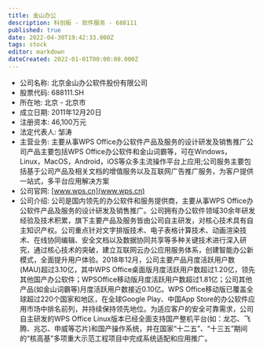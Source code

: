 ```yaml
---
title: 金山办公
description: 科创板 - 软件服务 - 688111
published: true
date: 2022-04-30T19:42:33.000Z
tags: stock
editor: markdown
dateCreated: 2022-01-01T00:00:00.000Z
---
```


- 公司名称: 北京金山办公软件股份有限公司
- 股票代码: 688111.SH
- 所在地: 北京 - 北京市
- 成立日期: 2011年12月20日
- 注册资本: 46,100万元
- 法定代表人: 邹涛
- 主营业务: 主要从事WPS Office办公软件产品及服务的设计研发及销售推广公司产品主要包括WPS Office办公软件和金山词霸等，可在Windows，Linux，MacOS，Android，iOS等众多主流操作平台上应用;公司服务主要包括基于公司产品及相关文档的增值服务以及互联网广告推广服务，为客户提供一站式，多平台应用解决方案
- 公司官网: [www.wps.cn](www.wps.cn)
- 公司介绍: 公司是国内领先的办公软件和服务提供商，主要从事WPS Office办公软件产品及服务的设计研发及销售推广。公司拥有办公软件领域30余年研发经验及技术积累，旗下主要产品及服务皆由公司自主研发，对核心技术具有自主知识产权。公司重点针对文字排版技术、电子表格计算技术、动画渲染技术、在线协同编辑、安全文档以及数据协同共享等多种关键技术进行深入研究，通过核心技术的突破，建立互联网云办公应用服务体系，创建智能办公新模式，全面提升用户体验。2018年12月，公司主要产品月度活跃用户数(MAU)超过3.10亿，其中WPS Office桌面版月度活跃用户数超过1.20亿，领先其他国产办公软件；WPSOffice移动版月度活跃用户数超过1.81亿；公司其他产品(如金山词霸等)月度活跃用户数接近0.10亿。WPS Office移动版已覆盖全球超过220个国家和地区，在全球Google Play、中国App Store的办公软件应用市场中排名前列，并持续保持领先地位。为适应客户的安全可靠需求，公司自主研发的WPS Office Linux版本已经全面支持国产整机平台(如：龙芯、飞腾、兆芯、申威等芯片)和国产操作系统，并在国家“十二五”、“十三五”期间的“核高基”多项重大示范工程项目中完成系统适配和应用推广。


